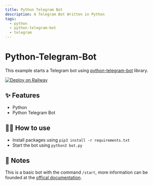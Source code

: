 ```yaml
---
title: Python Telegram Bot
description: A Telegram Bot Written in Python
tags:
  - python
  - python-telegram-bot
  - telegram
---
```


# Python-Telegram-Bot

This example starts a Telegram bot using [python-telegram-bot](https://www.python-telegram-bot.org/) library.

[![Deploy on Railway](https://railway.app/button.svg)](https://railway.app/new/template?template=https%3A%2F%2Fgithub.com%2Frailwayapp%2Fexamples%2Ftree%2Fmaster%2Fexamples%2Fpython-telegram-bot&envs=TOKEN&TOKENDesc=The+Telegram+Bot%27s+Token+%28Generate+a+token+from+%40BotFather+if+you+don%27t+have+one%21%29)

## ✨ Features

- Python
- Python Telegram Bot

## 💁‍♀️ How to use

- Install packages using `pip3 install -r requirements.txt`
- Start the bot using `python3 bot.py`

## 📝 Notes

This is a basic bot with the command `/start`, more information can be founded at the [offical documentation](https://python-telegram-bot.readthedocs.io/en/stable/).
